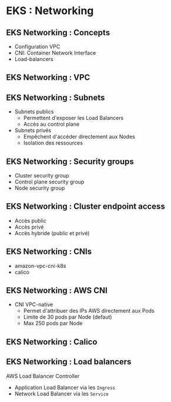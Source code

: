 # EKS : Networking

## EKS Networking : Concepts

- Configuration VPC
- CNI: Container Network Interface
- Load-balancers

## EKS Networking : VPC

## EKS Networking : Subnets

  - Subnets publics
    - Permettent d'exposer les Load Balancers
    - Accès au control plane
  - Subnets privés
    - Empêchent d'accéder directement aux Nodes
    - Isolation des ressources

## EKS Networking : Security groups

- Cluster security group
- Control plane security group
- Node security group

## EKS Networking : Cluster endpoint access

- Accès public
- Accès privé
- Accès hybride (public et privé)

## EKS Networking : CNIs

- amazon-vpc-cni-k8s
- calico

## EKS Networking : AWS CNI

  - CNI VPC-native
    - Permet d'attribuer des IPs AWS directement aux Pods
    - Limite de 30 pods par Node (defaut)
    - Max 250 pods par Node

## EKS Networking : Calico

## EKS Networking : Load balancers

AWS Load Balancer Controller

- Application Load Balancer via les `Ingress`
- Network Load Balancer via les `Service`

